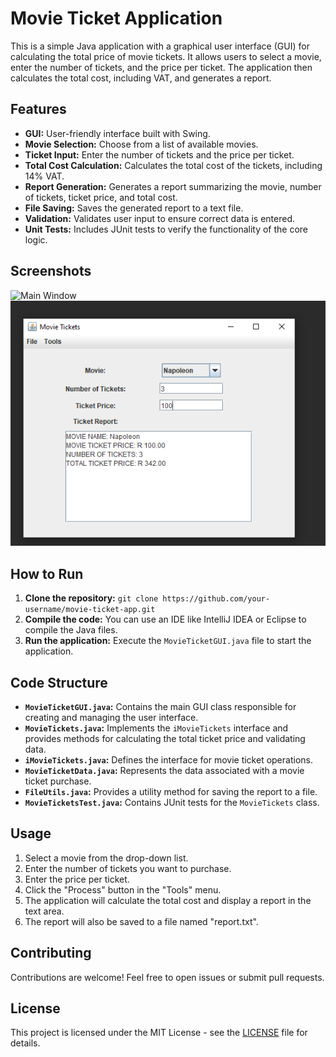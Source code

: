 # Movie Ticket Application

This is a simple Java application with a graphical user interface (GUI) for calculating the total price of movie tickets. It allows users to select a movie, enter the number of tickets, and the price per ticket. The application then calculates the total cost, including VAT, and generates a report.

## Features

* **GUI:** User-friendly interface built with Swing.
* **Movie Selection:** Choose from a list of available movies.
* **Ticket Input:** Enter the number of tickets and the price per ticket.
* **Total Cost Calculation:** Calculates the total cost of the tickets, including 14% VAT.
* **Report Generation:** Generates a report summarizing the movie, number of tickets, ticket price, and total cost.
* **File Saving:** Saves the generated report to a text file.
* **Validation:** Validates user input to ensure correct data is entered.
* **Unit Tests:** Includes JUnit tests to verify the functionality of the core logic.

## Screenshots

![Main Window](png/main_window.png.png)
![Report Generated](png/report_generated.png)

## How to Run

1. **Clone the repository:** `git clone https://github.com/your-username/movie-ticket-app.git`
2. **Compile the code:**  You can use an IDE like IntelliJ IDEA or Eclipse to compile the Java files.
3. **Run the application:** Execute the `MovieTicketGUI.java` file to start the application.

## Code Structure

* **`MovieTicketGUI.java`:** Contains the main GUI class responsible for creating and managing the user interface.
* **`MovieTickets.java`:** Implements the `iMovieTickets` interface and provides methods for calculating the total ticket price and validating data.
* **`iMovieTickets.java`:** Defines the interface for movie ticket operations.
* **`MovieTicketData.java`:**  Represents the data associated with a movie ticket purchase.
* **`FileUtils.java`:** Provides a utility method for saving the report to a file.
* **`MovieTicketsTest.java`:**  Contains JUnit tests for the `MovieTickets` class.

## Usage

1. Select a movie from the drop-down list.
2. Enter the number of tickets you want to purchase.
3. Enter the price per ticket.
4. Click the "Process" button in the "Tools" menu.
5. The application will calculate the total cost and display a report in the text area.
6. The report will also be saved to a file named "report.txt".

## Contributing

Contributions are welcome! Feel free to open issues or submit pull requests.

## License

This project is licensed under the MIT License - see the [LICENSE](LICENSE) file for details.
